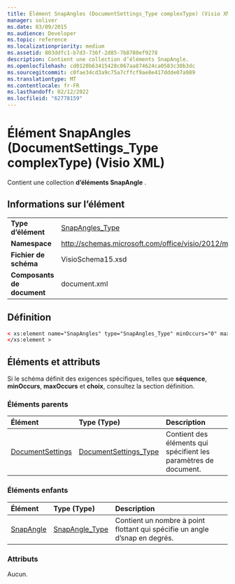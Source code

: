 ```yaml
---
title: Élément SnapAngles (DocumentSettings_Type complexType) (Visio XML)
manager: soliver
ms.date: 03/09/2015
ms.audience: Developer
ms.topic: reference
ms.localizationpriority: medium
ms.assetid: 803ddfc1-b7d3-736f-2d85-7b8780ef9278
description: Contient une collection d’éléments SnapAngle.
ms.openlocfilehash: cd0120b63415428c067aa874624ca0583c30b3dc
ms.sourcegitcommit: c0fae34cd3a9c75a7cffcf9ae8e417ddde07a989
ms.translationtype: MT
ms.contentlocale: fr-FR
ms.lasthandoff: 02/12/2022
ms.locfileid: "62778159"
---
```

# <a name="snapangles-element-documentsettings_type-complextype-visio-xml"></a>Élément SnapAngles (DocumentSettings_Type complexType) (Visio XML)

Contient une collection **d’éléments SnapAngle** . 
  
## <a name="element-information"></a>Informations sur l’élément

|||
|:-----|:-----|
|**Type d’élément** <br/> |[SnapAngles_Type](snapangles_type-complextypevisio-xml.md) <br/> |
|**Namespace** <br/> |http://schemas.microsoft.com/office/visio/2012/main  <br/> |
|**Fichier de schéma** <br/> |VisioSchema15.xsd  <br/> |
|**Composants de document** <br/> |document.xml  <br/> |
   
## <a name="definition"></a>Définition

```XML
< xs:element name="SnapAngles" type="SnapAngles_Type" minOccurs="0" maxOccurs="1" >
</xs:element >
```

## <a name="elements-and-attributes"></a>Éléments et attributs

Si le schéma définit des exigences spécifiques, telles que **séquence**, **minOccurs**, **maxOccurs** et **choix**, consultez la section définition. 
  
### <a name="parent-elements"></a>Éléments parents

|**Élément**|**Type (Type)**|**Description**|
|:-----|:-----|:-----|
|[DocumentSettings](documentsettings-element-visiodocument_type-complextypevisio-xml.md) <br/> |[DocumentSettings_Type](documentsettings_type-complextypevisio-xml.md) <br/> |Contient des éléments qui spécifient les paramètres de document. |
   
### <a name="child-elements"></a>Éléments enfants

|**Élément**|**Type (Type)**|**Description**|
|:-----|:-----|:-----|
|[SnapAngle](snapangle-element-snapangles_type-complextypevisio-xml.md) <br/> |[SnapAngle_Type](snapangle_type-complextypevisio-xml.md) <br/> |Contient un nombre à point flottant qui spécifie un angle d’snap en degrés. |
   
### <a name="attributes"></a>Attributs

Aucun.
  

